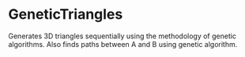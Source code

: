 # GeneticTriangles
Generates 3D triangles sequentially using the methodology of genetic algorithms. Also finds paths between A and B using genetic algorithm.
